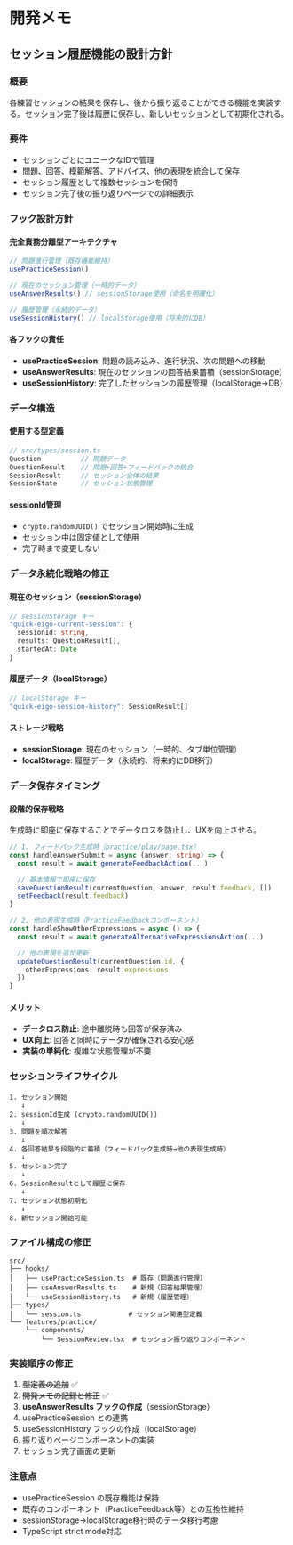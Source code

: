 # 開発メモ

## セッション履歴機能の設計方針

### 概要
各練習セッションの結果を保存し、後から振り返ることができる機能を実装する。セッション完了後は履歴に保存し、新しいセッションとして初期化される。

### 要件
- セッションごとにユニークなIDで管理
- 問題、回答、模範解答、アドバイス、他の表現を統合して保存
- セッション履歴として複数セッションを保持
- セッション完了後の振り返りページでの詳細表示

### フック設計方針

#### 完全責務分離型アーキテクチャ
```typescript
// 問題進行管理（既存機能維持）
usePracticeSession()

// 現在のセッション管理（一時的データ）
useAnswerResults() // sessionStorage使用（命名を明確化）

// 履歴管理（永続的データ）
useSessionHistory() // localStorage使用（将来的にDB）
```

#### 各フックの責任
- **usePracticeSession**: 問題の読み込み、進行状況、次の問題への移動
- **useAnswerResults**: 現在のセッションの回答結果蓄積（sessionStorage）
- **useSessionHistory**: 完了したセッションの履歴管理（localStorage→DB）

### データ構造

#### 使用する型定義
```typescript
// src/types/session.ts
Question          // 問題データ
QuestionResult    // 問題+回答+フィードバックの統合
SessionResult     // セッション全体の結果
SessionState      // セッション状態管理
```

#### sessionId管理
- `crypto.randomUUID()` でセッション開始時に生成
- セッション中は固定値として使用
- 完了時まで変更しない

### データ永続化戦略の修正

#### 現在のセッション（sessionStorage）
```typescript
// sessionStorage キー
"quick-eigo-current-session": {
  sessionId: string,
  results: QuestionResult[],
  startedAt: Date
}
```

#### 履歴データ（localStorage）
```typescript
// localStorage キー
"quick-eigo-session-history": SessionResult[]
```

#### ストレージ戦略
- **sessionStorage**: 現在のセッション（一時的、タブ単位管理）
- **localStorage**: 履歴データ（永続的、将来的にDB移行）

### データ保存タイミング

#### 段階的保存戦略
生成時に即座に保存することでデータロスを防止し、UXを向上させる。

```typescript
// 1. フィードバック生成時（practice/play/page.tsx）
const handleAnswerSubmit = async (answer: string) => {
  const result = await generateFeedbackAction(...)

  // 基本情報で即座に保存
  saveQuestionResult(currentQuestion, answer, result.feedback, [])
  setFeedback(result.feedback)
}

// 2. 他の表現生成時（PracticeFeedbackコンポーネント）
const handleShowOtherExpressions = async () => {
  const result = await generateAlternativeExpressionsAction(...)

  // 他の表現を追加更新
  updateQuestionResult(currentQuestion.id, {
    otherExpressions: result.expressions
  })
}
```

#### メリット
- **データロス防止**: 途中離脱時も回答が保存済み
- **UX向上**: 回答と同時にデータが確保される安心感
- **実装の単純化**: 複雑な状態管理が不要

### セッションライフサイクル

```
1. セッション開始
   ↓
2. sessionId生成 (crypto.randomUUID())
   ↓
3. 問題を順次解答
   ↓
4. 各回答結果を段階的に蓄積（フィードバック生成時→他の表現生成時）
   ↓
5. セッション完了
   ↓
6. SessionResultとして履歴に保存
   ↓
7. セッション状態初期化
   ↓
8. 新セッション開始可能
```

### ファイル構成の修正

```
src/
├── hooks/
│   ├── usePracticeSession.ts  # 既存（問題進行管理）
│   ├── useAnswerResults.ts    # 新規（回答結果管理）
│   └── useSessionHistory.ts   # 新規（履歴管理）
├── types/
│   └── session.ts            # セッション関連型定義
└── features/practice/
    └── components/
        └── SessionReview.tsx  # セッション振り返りコンポーネント
```

### 実装順序の修正

1. ~~型定義の追加~~ ✅
2. ~~開発メモの記録と修正~~ ✅
3. **useAnswerResults フックの作成**（sessionStorage）
4. usePracticeSession との連携
5. useSessionHistory フックの作成（localStorage）
6. 振り返りページコンポーネントの実装
7. セッション完了画面の更新

### 注意点

- usePracticeSession の既存機能は保持
- 既存のコンポーネント（PracticeFeedback等）との互換性維持
- sessionStorage→localStorage移行時のデータ移行考慮
- TypeScript strict mode対応